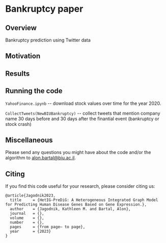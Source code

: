 # Bankruptcy paper

## Overview
Bankruptcy prediction using Twitter data

## Motivation

## Results

## Running the code

`YahooFinance.ipynb` -- download stock values over time for the year 2020.

`CollectTweets(NewBIUBankruptcy)` -- collect tweets that mention company name 30 days before and 30 days after the finantial event (bankruptcy or stock crash)

## Miscellaneous
Please send any questions you might have about the code and/or the algorithm to alon.bartal@biu.ac.il.


## Citing
If you find this code useful for your research, please consider citing us:
```
@article{Jagodnik2023,
  title     = {HetIG-PreDiG: A Heterogeneous Integrated Graph Model for Predicting Human Disease Genes Based on Gene Expression.},
  author    = {Jagodnik, Kathleen M. and Bartal, Alon},
  journal   = {},
  volume    = {},
  number    = {},
  pages     = {from page– to page},
  year      = {2023}
}
